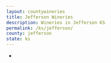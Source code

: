 ```yaml
---
layout: countywineries
title: Jefferson Wineries
description: Wineries in Jefferson KS
permalink: /ks/jefferson/
county: jefferson
state: ks
---
```

-
